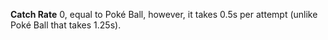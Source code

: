 **Catch Rate**
0, equal to Poké Ball, however, it takes 0.5s per attempt (unlike Poké Ball that takes 1.25s).